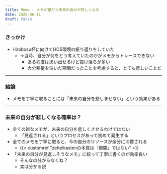 ```yaml
---
title: Memo - メモが雑だと未来の自分が悲しくなる
date: 2025-06-11
draft: false
---
```

### きっかけ
- Hirobosu杯に向けてHOS環境の振り返りをしていた
	- →当時、自分が何をどう考えていたのかがメモからトレースできない
		- ある程度は思い出せるけど抜け落ちが多い
		- 大分熱量を注いだ期間だったことを考慮すると、とても悲しいことだ
---
### 結論
- メモを丁寧に取ることには「未来の自分を悲しませない」という効果がある
---
### 未来の自分が悲しくなる確率は？
- 全ての雑なメモが、未来の自分を悲しくさせるわけではない
	- 「見返される」というプロセスがあって初めて発生する
- 全てのメモを丁寧に取ると、今の自分のリソースが余分に消費される
	- {{< customref "zettelkastenの本質は「網羅」ではない" >}}
- 「未来の自分が見返しそうなメモ」に絞って丁寧に書くのが効率良い
	- そんなの分からなくね？
	- 実は分かる説